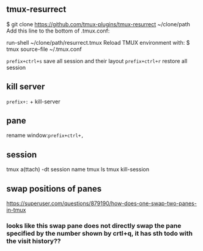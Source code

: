 ## tmux-resurrect
$ git clone https://github.com/tmux-plugins/tmux-resurrect ~/clone/path
Add this line to the bottom of .tmux.conf:

run-shell ~/clone/path/resurrect.tmux
Reload TMUX environment with: $ tmux source-file ~/.tmux.conf

`prefix+ctrl+s` save all session and their layout
`prefix+ctrl+r` restore all session

## kill server
`prefix+:` + kill-server
## pane
rename window:`prefix+ctrl+,`
## session
tmux a(ttach) -dt session name
tmux ls
tmux kill-session 
## swap positions of panes
https://superuser.com/questions/879190/how-does-one-swap-two-panes-in-tmux
### looks like this swap pane does not directly swap the pane specified by the number shown by crtl+q, it has sth todo with the visit history??
